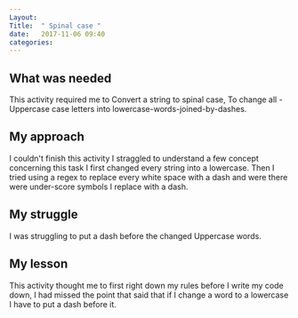 ```yaml
---
Layout: 
Title:  " Spinal case "
date:   2017-11-06 09:40
categories: 
---
```

## What was needed
This activity required me to Convert a string to spinal case,
To change all -Uppercase case letters into lowercase-words-joined-by-dashes.

## My approach
I couldn't finish this activity I straggled to understand a few concept concerning this task
I first changed every string into a lowercase.
Then I tried using a regex to replace every white space with a dash and were there were under-score symbols I replace with a dash.

 ## My struggle
 I was struggling to put a dash before the changed Uppercase words.

  ## My lesson 
  This activity thought me to first right down my rules before I write my code down,
  I had missed the point that said that if I change a word to a lowercase I have to put a dash before it. 


